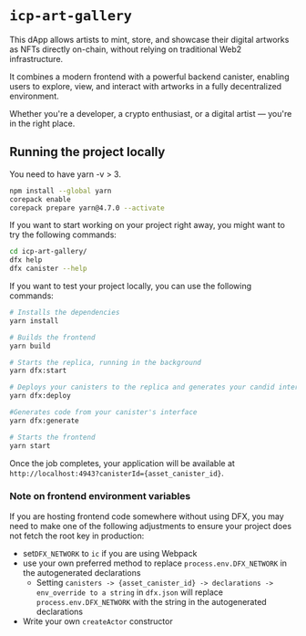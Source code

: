 # `icp-art-gallery`

This dApp allows artists to mint, store, and showcase their digital artworks as NFTs directly on-chain, without relying on traditional Web2 infrastructure.

It combines a modern frontend with a powerful backend canister, enabling users to explore, view, and interact with artworks in a fully decentralized environment.

Whether you're a developer, a crypto enthusiast, or a digital artist — you're in the right place.

## Running the project locally

You need to have yarn -v > 3.
```bash
npm install --global yarn
corepack enable
corepack prepare yarn@4.7.0 --activate
```
If you want to start working on your project right away, you might want to try the following commands:

```bash
cd icp-art-gallery/
dfx help
dfx canister --help
```

If you want to test your project locally, you can use the following commands:

```bash
# Installs the dependencies
yarn install

# Builds the frontend
yarn build

# Starts the replica, running in the background
yarn dfx:start

# Deploys your canisters to the replica and generates your candid interface
yarn dfx:deploy

#Generates code from your canister's interface
yarn dfx:generate

# Starts the frontend
yarn start
```

Once the job completes, your application will be available at `http://localhost:4943?canisterId={asset_canister_id}`.

### Note on frontend environment variables

If you are hosting frontend code somewhere without using DFX, you may need to make one of the following adjustments to ensure your project does not fetch the root key in production:

- set`DFX_NETWORK` to `ic` if you are using Webpack
- use your own preferred method to replace `process.env.DFX_NETWORK` in the autogenerated declarations
  - Setting `canisters -> {asset_canister_id} -> declarations -> env_override to a string` in `dfx.json` will replace `process.env.DFX_NETWORK` with the string in the autogenerated declarations
- Write your own `createActor` constructor
